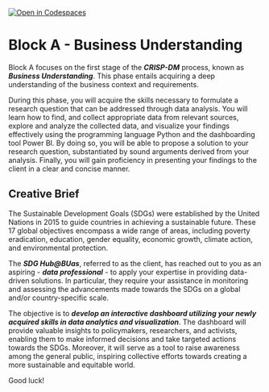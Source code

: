 [![Open in Codespaces](https://classroom.github.com/assets/launch-codespace-7f7980b617ed060a017424585567c406b6ee15c891e84e1186181d67ecf80aa0.svg)](https://classroom.github.com/open-in-codespaces?assignment_repo_id=11825737)
# Block A - Business Understanding

Block A focuses on the first stage of the *__CRISP-DM__* process, known as *__Business Understanding__*. This phase entails acquiring a deep understanding of the business context and requirements.

During this phase, you will acquire the skills necessary to formulate a research question that can be addressed through data analysis. You will learn how to find, and collect appropriate data from relevant sources, explore and analyze the collected data, and visualize your findings effectively using the programming language Python and the dashboarding tool Power BI. By doing so, you will be able to propose a solution to your research question, substantiated by sound arguments derived from your analysis. Finally, you will gain proficiency in presenting your findings to the client in a clear and concise manner.

## Creative Brief

The Sustainable Development Goals (SDGs) were established by the United Nations in 2015 to guide countries in achieving a sustainable future. These 17 global objectives encompass a wide range of areas, including poverty eradication, education, gender equality, economic growth, climate action, and environmental protection.

The *__SDG Hub@BUas__*, referred to as the client, has reached out to you as an aspiring - *__data professional__* - to apply your expertise in providing data-driven solutions. In particular, they require your assistance in monitoring and assessing the advancements made towards the SDGs on a global and/or country-specific scale. 


The objective is to *__develop an interactive dashboard utilizing your newly acquired skills in data analytics and visualization__*. The dashboard will provide valuable insights to policymakers, researchers, and activists, enabling them to make informed decisions and take targeted actions towards the SDGs. Moreover, it will serve as a tool to raise awareness among the general public, inspiring collective efforts towards creating a more sustainable and equitable world.

Good luck!